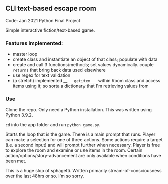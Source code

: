 ## CLI text-based escape room 

Code: <Louisville> Jan 2021 Python Final Project

Simple interactive fiction/text-based game.


### Features implemented:

* master loop
* create class and instantiate an object of that class; populate with data
* create and call 3 functions/methods; set values dynamically. couple `returns` that bring back data used elsewhere
* use regex for text validation
* (a stretch) implemented __`___getitem___` within Room class and access items using it; so sorta a dictionary that I'm retrieving values from

### Use

Clone the repo. Only need a Python installation. This was written using Python 3.9.2.

`cd` into the app folder and run `python game.py`.

Starts the loop that is the game. There is a main prompt that runs. Player can make
a selection for one of three actions. Some actions require a target (i.e. a second input)
and will prompt further when necessary. Player is free to explore the room and 
examine or use items in the room. Certain action/options/story-advancement are
only available when conditions have been met.

This is a huge slop of sphagetti. Written primarily stream-of-consciousness over the last 
48hrs or so. I'm so sorry.

